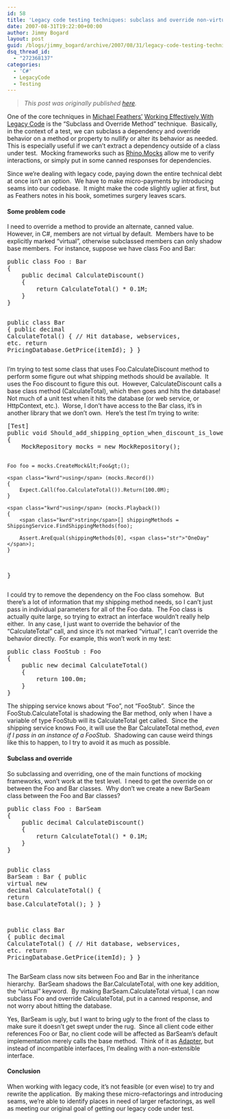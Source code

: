 ```yaml
---
id: 58
title: 'Legacy code testing techniques: subclass and override non-virtual members'
date: 2007-08-31T19:22:00+00:00
author: Jimmy Bogard
layout: post
guid: /blogs/jimmy_bogard/archive/2007/08/31/legacy-code-testing-techniques-subclass-and-override-non-virtual-members.aspx
dsq_thread_id:
  - "272368137"
categories:
  - 'C#'
  - LegacyCode
  - Testing
---
```

> _This post was originally published [here](http://grabbagoft.blogspot.com/2007/08/legacy-code-testing-techniques-subclass.html)._

One of the&nbsp;core techniques in [Michael Feathers&#8217;](http://www.michaelfeathers.com/) [Working Effectively With Legacy Code](http://www.amazon.com/Working-Effectively-Legacy-Robert-Martin/dp/0131177052) is the &#8220;Subclass and Override Method&#8221; technique.&nbsp; Basically, in the context of a test, we can subclass a dependency and override behavior on a method or property to nullify or alter its behavior as needed.&nbsp; This is especially useful if we can&#8217;t extract a dependency outside of a class under test.&nbsp; Mocking frameworks such as [Rhino.Mocks](http://ayende.com/projects/rhino-mocks.aspx)&nbsp;allow me to verify interactions, or simply put in some canned responses for dependencies.

Since we&#8217;re dealing with legacy code, paying down the entire technical debt at once isn&#8217;t an option.&nbsp; We have to make micro-payments&nbsp;by introducing seams into our codebase.&nbsp; It might make the code slightly uglier at first, but as Feathers notes in his book, sometimes surgery leaves scars.

#### Some problem code

I need to override a method to provide an alternate, canned value.&nbsp; However, in C#, members are not virtual by default.&nbsp; Members have to be explicitly marked &#8220;virtual&#8221;, otherwise subclassed members can only shadow base members.&nbsp; For instance, suppose we have class Foo and Bar:

<div class="CodeFormatContainer">
  <pre><span class="kwrd">public</span> <span class="kwrd">class</span> Foo : Bar
{
    <span class="kwrd">public</span> <span class="kwrd">decimal</span> CalculateDiscount()
    {
        <span class="kwrd">return</span> CalculateTotal() * 0.1M;
    }
}

<span class="kwrd">public</span> <span class="kwrd">class</span> Bar
{
    <span class="kwrd">public</span> <span class="kwrd">decimal</span> CalculateTotal()
    {
        <span class="rem">// Hit database, webservices, etc.</span>
        <span class="kwrd">return</span> PricingDatabase.GetPrice(itemId);
    }
}
</pre>
</div>

I&#8217;m trying to test some class that uses Foo.CalculateDiscount method to perform some figure out what shipping methods should be available.&nbsp; It uses the Foo discount to figure this out.&nbsp; However, CalculateDiscount calls a base class method (CalculateTotal), which then&nbsp;goes and hits the database!&nbsp; Not much&nbsp;of a unit test when it hits the&nbsp;database (or web service, or HttpContext,&nbsp;etc.).&nbsp; Worse, I don&#8217;t have access to the Bar class, it&#8217;s in another library that we don&#8217;t own.&nbsp; Here&#8217;s the test I&#8217;m trying to write:

<div class="CodeFormatContainer">
  <pre>[Test]
<span class="kwrd">public</span> <span class="kwrd">void</span> Should_add_shipping_option_when_discount_is_lower_than_50()
{
    MockRepository mocks = <span class="kwrd">new</span> MockRepository();

    Foo foo = mocks.CreateMock&lt;Foo&gt;();

    <span class="kwrd">using</span> (mocks.Record())
    {
        Expect.Call(foo.CalculateTotal()).Return(100.0M);
    }

    <span class="kwrd">using</span> (mocks.Playback())
    {
        <span class="kwrd">string</span>[] shippingMethods = ShippingService.FindShippingMethods(foo);

        Assert.AreEqual(shippingMethods[0], <span class="str">"OneDay"</span>);
    }
}
</pre>
</div>

I could try to remove the dependency on the Foo class somehow.&nbsp; But there&#8217;s a lot of information that my shipping method&nbsp;needs, so I can&#8217;t just pass in individual parameters for all of the Foo data.&nbsp;&nbsp;The Foo class is actually quite large, so trying to extract an interface wouldn&#8217;t really help either.&nbsp; In any case, I just want to override the behavior of the &#8220;CalculateTotal&#8221; call, and since it&#8217;s not marked &#8220;virtual&#8221;, I can&#8217;t override the behavior directly.&nbsp; For example, this won&#8217;t work in my test:

<div class="CodeFormatContainer">
  <pre><span class="kwrd">public</span> <span class="kwrd">class</span> FooStub : Foo
{
    <span class="kwrd">public</span> <span class="kwrd">new</span> <span class="kwrd">decimal</span> CalculateTotal()
    {
        <span class="kwrd">return</span> 100.0m;
    }
}
</pre>
</div>

The shipping service knows about &#8220;Foo&#8221;, not &#8220;FooStub&#8221;.&nbsp; Since the FooStub.CalculateTotal is shadowing the Bar method, only when I have a variable of type FooStub will its CalculateTotal get called.&nbsp; Since the shipping service knows Foo, it will use the Bar CalculateTotal method, _even if I_&nbsp;_pass in an instance of a FooStub_.&nbsp; Shadowing can cause weird things like this&nbsp;to happen, to I try to avoid it as much as possible.

#### Subclass and override

So subclassing and overriding, one of the main functions of mocking frameworks, won&#8217;t work at the test level.&nbsp; I need to get the override on or between the Foo and Bar classes.&nbsp; Why don&#8217;t we create a new BarSeam class between the Foo and Bar classes?

<div class="CodeFormatContainer">
  <pre><span class="kwrd">public</span> <span class="kwrd">class</span> Foo : BarSeam
{
    <span class="kwrd">public</span> <span class="kwrd">decimal</span> CalculateDiscount()
    {
        <span class="kwrd">return</span> CalculateTotal() * 0.1M;
    }
}

<span class="kwrd">public</span> <span class="kwrd">class</span> BarSeam : Bar
{
    <span class="kwrd">public</span> <span class="kwrd">virtual</span> <span class="kwrd">new</span> <span class="kwrd">decimal</span> CalculateTotal()
    {
        <span class="kwrd">return</span> <span class="kwrd">base</span>.CalculateTotal();
    }
}

<span class="kwrd">public</span> <span class="kwrd">class</span> Bar
{
    <span class="kwrd">public</span> <span class="kwrd">decimal</span> CalculateTotal()
    {
        <span class="rem">// Hit database, webservices, etc.</span>
        <span class="kwrd">return</span> PricingDatabase.GetPrice(itemId);
    }
}
</pre>
</div>

The BarSeam class now sits between Foo and Bar in the inheritance hierarchy.&nbsp; BarSeam shadows the Bar.CalculateTotal, with one key addition, the &#8220;virtual&#8221; keyword.&nbsp; By making BarSeam.CalculateTotal virtual, I can now subclass&nbsp;Foo&nbsp;and override CalculateTotal, put in a canned response, and not worry about hitting the database.

Yes, BarSeam is ugly, but I want to bring ugly to the front of the class to make sure it doesn&#8217;t get swept under the rug.&nbsp; Since all client code either references Foo or Bar, no client code will be affected as BarSeam&#8217;s default implementation merely calls the base method.&nbsp; Think of it as [Adapter](http://www.dofactory.com/Patterns/PatternAdapter.aspx), but instead of incompatible interfaces, I&#8217;m dealing with a non-extensible interface.

#### Conclusion

When working with legacy code, it&#8217;s not feasible (or even wise) to try and rewrite the application.&nbsp; By making these micro-refactorings and introducing seams, we&#8217;re able to identify places in need of larger refactorings, as well as meeting our original goal of getting our legacy&nbsp;code under test.
